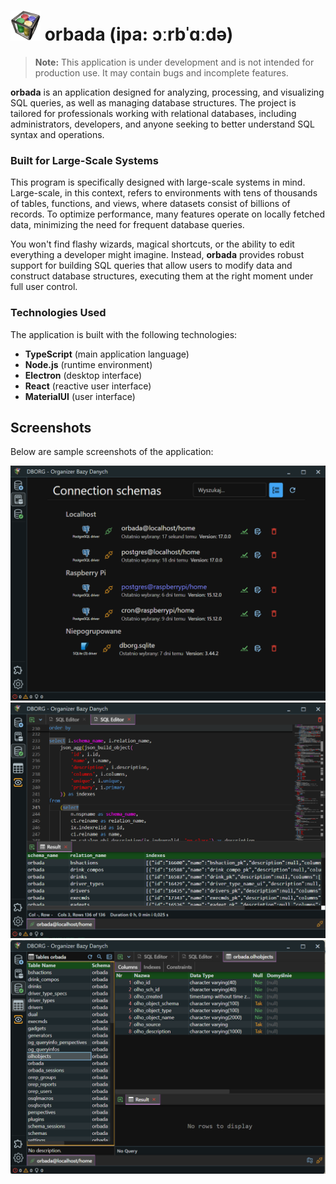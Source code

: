 # <img src="resources/dborg.png" alt="Alt text" width="48" height="48"> orbada (ipa: ɔːrbˈɑːdə)

> **Note:** This application is under development and is not intended for production use. It may contain bugs and incomplete features.

**orbada** is an application designed for analyzing, processing, and visualizing SQL queries, as well as managing database structures. The project is tailored for professionals working with relational databases, including administrators, developers, and anyone seeking to better understand SQL syntax and operations.

### Built for Large-Scale Systems

This program is specifically designed with large-scale systems in mind. Large-scale, in this context, refers to environments with tens of thousands of tables, functions, and views, where datasets consist of billions of records. To optimize performance, many features operate on locally fetched data, minimizing the need for frequent database queries.

You won't find flashy wizards, magical shortcuts, or the ability to edit everything a developer might imagine. Instead, **orbada** provides robust support for building SQL queries that allow users to modify data and construct database structures, executing them at the right moment under full user control.

### Technologies Used

The application is built with the following technologies:
- **TypeScript** (main application language)
- **Node.js** (runtime environment)
- **Electron** (desktop interface)
- **React** (reactive user interface)
- **MaterialUI** (user interface)

## Screenshots

Below are sample screenshots of the application:

![Schema List](doc/screenshots/schema-list.png )
![Sql Editor and Result](doc/screenshots/sql-editor-and-result.png)
![Defined plugin slot - tables view](doc/screenshots/tables-view.png)
